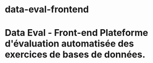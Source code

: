 # data-eval-frontend
# Data Eval - Front-end  Plateforme d'évaluation automatisée des exercices de bases de données.
